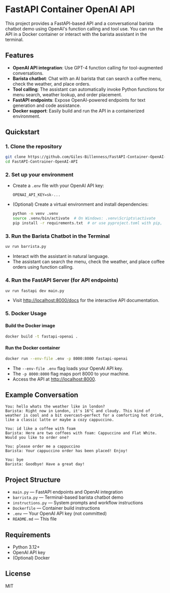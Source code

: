 # FastAPI Container OpenAI API

This project provides a FastAPI-based API and a conversational barista chatbot demo using OpenAI's function calling and tool use. You can run the API in a Docker container or interact with the barista assistant in the terminal.

## Features

- **OpenAI API integration**: Use GPT-4 function calling for tool-augmented conversations.
- **Barista chatbot**: Chat with an AI barista that can search a coffee menu, check the weather, and place orders.
- **Tool calling**: The assistant can automatically invoke Python functions for menu search, weather lookup, and order placement.
- **FastAPI endpoints**: Expose OpenAI-powered endpoints for text generation and code assistance.
- **Docker support**: Easily build and run the API in a containerized environment.

## Quickstart

### 1. Clone the repository

```sh
git clone https://github.com/Giles-Billenness/FastAPI-Container-OpenAI-API.git
cd FastAPI-Contrainer-OpenAI-API
```

### 2. Set up your environment

- Create a `.env` file with your OpenAI API key:

  ```env
  OPENAI_API_KEY=sk-...
  ```

- (Optional) Create a virtual environment and install dependencies:

  ```sh
  python -m venv .venv
  source .venv/bin/activate  # On Windows: .venv\Scripts\activate
  pip install -r requirements.txt  # or use pyproject.toml with pip, uv, or poetry
  ```

### 3. Run the Barista Chatbot in the Terminal

```sh
uv run barrista.py
```

- Interact with the assistant in natural language.
- The assistant can search the menu, check the weather, and place coffee orders using function calling.

### 4. Run the FastAPI Server (for API endpoints)

```sh
uv run fastapi dev main.py
```

- Visit [http://localhost:8000/docs](http://localhost:8000/docs) for the interactive API documentation.

### 5. Docker Usage

#### Build the Docker image

```sh
docker build -t fastapi-openai .
```

#### Run the Docker container

```sh
docker run --env-file .env -p 8000:8000 fastapi-openai
```

- The `--env-file .env` flag loads your OpenAI API key.
- The `-p 8000:8000` flag maps port 8000 to your machine.
- Access the API at [http://localhost:8000](http://localhost:8000).

## Example Conversation

```
You: hello whats the weather like in london?
Barista: Right now in London, it's 16°C and cloudy. This kind of weather is cool and a bit overcast—perfect for a comforting hot drink, like a classic latte or maybe a cozy cappuccino.

You: id like a coffee with foam
Barista: Here are two coffees with foam: Cappuccino and Flat White. Would you like to order one?

You: please order me a cappuccino
Barista: Your cappuccino order has been placed! Enjoy!

You: bye
Barista: Goodbye! Have a great day!
```

## Project Structure

- `main.py` — FastAPI endpoints and OpenAI integration
- `barrista.py` — Terminal-based barista chatbot demo
- `instructions.py` — System prompts and workflow instructions
- `Dockerfile` — Container build instructions
- `.env` — Your OpenAI API key (not committed)
- `README.md` — This file

## Requirements

- Python 3.12+
- OpenAI API key
- (Optional) Docker

## License

MIT
